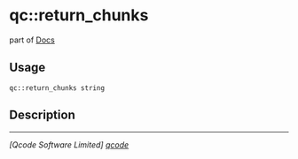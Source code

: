 qc::return_chunks
=================

part of [Docs](.)

Usage
-----
`qc::return_chunks string`

Description
-----------


----------------------------------
*[Qcode Software Limited] [qcode]*

[qcode]: http://www.qcode.co.uk "Qcode Software"